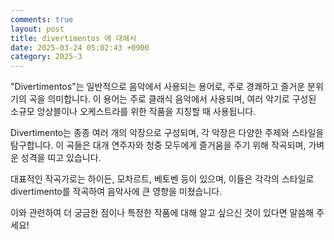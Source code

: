 ```yaml
---
comments: true
layout: post
title: divertimentos 에 대해서
date: 2025-03-24 05:02:43 +0900
category: 2025-3
---
```


"Divertimentos"는 일반적으로 음악에서 사용되는 용어로, 주로 경쾌하고 즐거운 분위기의 곡을 의미합니다. 이 용어는 주로 클래식 음악에서 사용되며, 여러 악기로 구성된 소규모 앙상블이나 오케스트라를 위한 작품을 지칭할 때 사용됩니다. 

Divertimento는 종종 여러 개의 악장으로 구성되며, 각 악장은 다양한 주제와 스타일을 탐구합니다. 이 곡들은 대개 연주자와 청중 모두에게 즐거움을 주기 위해 작곡되며, 가벼운 성격을 띠고 있습니다. 

대표적인 작곡가로는 하이든, 모차르트, 베토벤 등이 있으며, 이들은 각각의 스타일로 divertimento를 작곡하여 음악사에 큰 영향을 미쳤습니다. 

이와 관련하여 더 궁금한 점이나 특정한 작품에 대해 알고 싶으신 것이 있다면 말씀해 주세요!